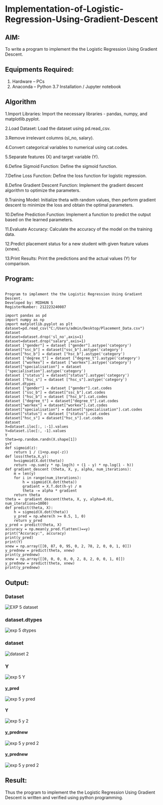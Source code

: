 # Implementation-of-Logistic-Regression-Using-Gradient-Descent

## AIM:
To write a program to implement the the Logistic Regression Using Gradient Descent.

## Equipments Required:
1. Hardware – PCs
2. Anaconda – Python 3.7 Installation / Jupyter notebook

## Algorithm
1.Import Libraries: Import the necessary libraries - pandas, numpy, and matplotlib.pyplot.

2.Load Dataset: Load the dataset using pd.read_csv.

3.Remove irrelevant columns (sl_no, salary).

4.Convert categorical variables to numerical using cat.codes.

5.Separate features (X) and target variable (Y).

6.Define Sigmoid Function: Define the sigmoid function.

7.Define Loss Function: Define the loss function for logistic regression.

8.Define Gradient Descent Function: Implement the gradient descent algorithm to optimize the parameters.

9.Training Model: Initialize theta with random values, then perform gradient descent to minimize the loss and obtain the optimal parameters.

10.Define Prediction Function: Implement a function to predict the output based on the learned parameters.

11.Evaluate Accuracy: Calculate the accuracy of the model on the training data.

12.Predict placement status for a new student with given feature values (xnew).

13.Print Results: Print the predictions and the actual values (Y) for comparison.

## Program:
```

Program to implement the the Logistic Regression Using Gradient Descent.
Developed by: MIDHUN S
RegisterNumber: 212223240087

import pandas as pd
import numpy as np
import matplotlib.pyplot as plt
dataset=pd.read_csv("C:/Users/admin/Desktop/Placement_Data.csv")
dataset
dataset=dataset.drop('sl_no',axis=1)
dataset=dataset.drop("salary",axis=1)
dataset ["gender"] = dataset ["gender"].astype('category')
dataset["ssc_b"] = dataset["ssc_b"].astype('category')
dataset["hsc_b"] = dataset ["hsc_b"].astype('category')
dataset ["degree_t"] = dataset ["degree_t"].astype('category')
dataset ["workex"] = dataset ["workex"].astype('category')
dataset["specialisation"] = dataset ["specialisation"].astype('category')
dataset ["status"] = dataset["status"].astype('category')
dataset ["hsc_s"] = dataset ["hsc_s"].astype('category')
dataset.dtypes
dataset ["gender"] = dataset ["gender"].cat.codes
dataset ["ssc_b"] = dataset["ssc_b"].cat.codes
dataset ["hsc_b"] = dataset ["hsc_b"].cat.codes
dataset ["degree_t"] = dataset["degree_t"].cat.codes
dataset["workex"] = dataset["workex"].cat.codes
dataset["specialisation"] = dataset["specialisation"].cat.codes
dataset["status"] = dataset ["status"].cat.codes
dataset["hsc_s"] = dataset["hsc_s"].cat.codes
dataset
X=dataset.iloc[:, :-1].values
Y=dataset.iloc[:, -1].values
Y
theta=np.random.randn(X.shape[1])
y=Y
def sigmoid(z):
    return 1 / (1+np.exp(-z))
def loss(theta,X,y):
    h=sigmoid(X.dot(theta))
    return -np.sum(y * np.log(h) + (1 - y) * np.log(1 - h))
def gradient_descent (theta, X, y, alpha, num_iterations):
    m = len(y)
    for i in range(num_iterations):
        h = sigmoid(X.dot(theta))
        gradient = X.T.dot(h-y) / m
        theta -= alpha * gradient
    return theta
theta =  gradient_descent(theta, X, y, alpha=0.01, num_iterations=1000)
def predict(theta, X): 
    h = sigmoid(X.dot(theta))
    y_pred = np.where(h >= 0.5, 1, 0)
    return y_pred
y_pred = predict(theta, X)
accuracy = np.mean(y_pred.flatten()==y)
print("Accuracy:", accuracy)
print(y_pred)
print(Y)
xnew = np.array([[0, 87, 0, 95, 0, 2, 78, 2, 0, 0, 1, 0]]) 
y_prednew = predict(theta, xnew) 
print(y_prednew)
xnew = np.array([[0, 0, 0, 0, 0, 2, 8, 2, 0, 0, 1, 0]]) 
y_prednew = predict(theta, xnew) 
print(y_prednew)
```


## Output:

### Dataset

![EXP 5 dataset](https://github.com/23003250/-Implementation-of-Logistic-Regression-Using-Gradient-Descent/assets/139331462/9b076906-d52f-4c8d-83d9-0155b55e49b2)

### dataset.dtypes

![exp 5 dtypes](https://github.com/23003250/-Implementation-of-Logistic-Regression-Using-Gradient-Descent/assets/139331462/e5508a88-6137-407e-8d44-4fe46ad5bff6)

### dataset

![dataset 2](https://github.com/23003250/-Implementation-of-Logistic-Regression-Using-Gradient-Descent/assets/139331462/aa88f9aa-acc4-4cc7-aa7b-196b89462ace)


### Y

![exp 5 Y](https://github.com/23003250/-Implementation-of-Logistic-Regression-Using-Gradient-Descent/assets/139331462/6ddf9b61-cb4c-4d68-b84d-35e587f7a571)

#### y_pred

![exp 5 y pred](https://github.com/23003250/-Implementation-of-Logistic-Regression-Using-Gradient-Descent/assets/139331462/aca1438c-fa44-418a-beca-e5285df943df)

#### Y

![exp 5 y 2](https://github.com/23003250/-Implementation-of-Logistic-Regression-Using-Gradient-Descent/assets/139331462/d4678ccd-2c8b-4fed-9b23-277abbe24112)

#### y_prednew

![exp 5 y pred 2](https://github.com/23003250/-Implementation-of-Logistic-Regression-Using-Gradient-Descent/assets/139331462/af74d211-62ee-48ea-ba62-4723adb6853b)

#### y_prednew

![exp 5 y pred 2](https://github.com/23003250/-Implementation-of-Logistic-Regression-Using-Gradient-Descent/assets/139331462/324b4488-61f9-4bd2-b99a-a493204563d5)

## Result:
Thus the program to implement the the Logistic Regression Using Gradient Descent is written and verified using python programming.


